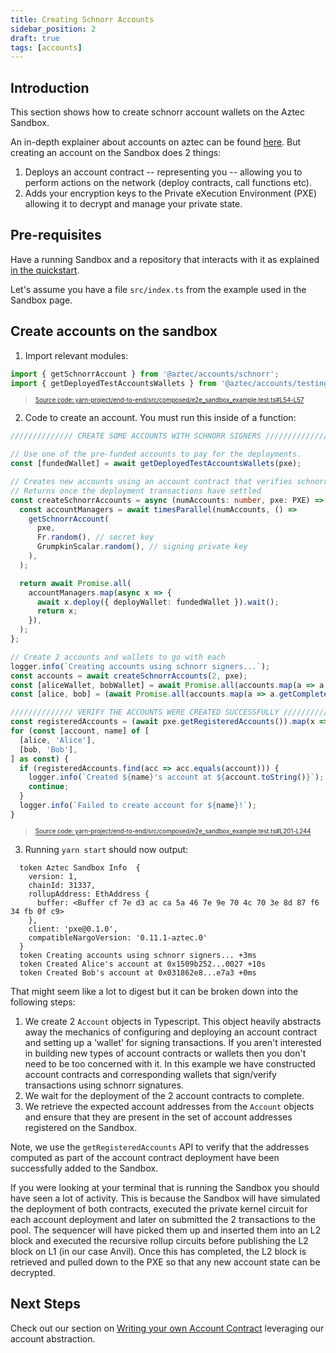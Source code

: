 ```yaml
---
title: Creating Schnorr Accounts
sidebar_position: 2
draft: true
tags: [accounts]
---
```


<!-- Taking this out of the docs for now because "Create account" guide is more concise -->

## Introduction

This section shows how to create schnorr account wallets on the Aztec Sandbox.

An in-depth explainer about accounts on aztec can be found [here](../../../aztec/concepts/accounts/index.md). But creating an account on the Sandbox does 2 things:

1. Deploys an account contract -- representing you -- allowing you to perform actions on the network (deploy contracts, call functions etc).
2. Adds your encryption keys to the Private eXecution Environment (PXE) allowing it to decrypt and manage your private state.

## Pre-requisites

Have a running Sandbox and a repository that interacts with it as explained [in the quickstart](../../getting_started.md).

Let's assume you have a file `src/index.ts` from the example used in the Sandbox page.

## Create accounts on the sandbox

1. Import relevant modules:

```typescript title="imports1" showLineNumbers 
import { getSchnorrAccount } from '@aztec/accounts/schnorr';
import { getDeployedTestAccountsWallets } from '@aztec/accounts/testing';
```
> <sup><sub><a href="https://github.com/AztecProtocol/aztec-packages/blob/v0.87.2/yarn-project/end-to-end/src/composed/e2e_sandbox_example.test.ts#L54-L57" target="_blank" rel="noopener noreferrer">Source code: yarn-project/end-to-end/src/composed/e2e_sandbox_example.test.ts#L54-L57</a></sub></sup>


2. Code to create an account. You must run this inside of a function:

```typescript title="create_accounts" showLineNumbers 
////////////// CREATE SOME ACCOUNTS WITH SCHNORR SIGNERS //////////////

// Use one of the pre-funded accounts to pay for the deployments.
const [fundedWallet] = await getDeployedTestAccountsWallets(pxe);

// Creates new accounts using an account contract that verifies schnorr signatures
// Returns once the deployment transactions have settled
const createSchnorrAccounts = async (numAccounts: number, pxe: PXE) => {
  const accountManagers = await timesParallel(numAccounts, () =>
    getSchnorrAccount(
      pxe,
      Fr.random(), // secret key
      GrumpkinScalar.random(), // signing private key
    ),
  );

  return await Promise.all(
    accountManagers.map(async x => {
      await x.deploy({ deployWallet: fundedWallet }).wait();
      return x;
    }),
  );
};

// Create 2 accounts and wallets to go with each
logger.info(`Creating accounts using schnorr signers...`);
const accounts = await createSchnorrAccounts(2, pxe);
const [aliceWallet, bobWallet] = await Promise.all(accounts.map(a => a.getWallet()));
const [alice, bob] = (await Promise.all(accounts.map(a => a.getCompleteAddress()))).map(a => a.address);

////////////// VERIFY THE ACCOUNTS WERE CREATED SUCCESSFULLY //////////////
const registeredAccounts = (await pxe.getRegisteredAccounts()).map(x => x.address);
for (const [account, name] of [
  [alice, 'Alice'],
  [bob, 'Bob'],
] as const) {
  if (registeredAccounts.find(acc => acc.equals(account))) {
    logger.info(`Created ${name}'s account at ${account.toString()}`);
    continue;
  }
  logger.info(`Failed to create account for ${name}!`);
}
```
> <sup><sub><a href="https://github.com/AztecProtocol/aztec-packages/blob/v0.87.2/yarn-project/end-to-end/src/composed/e2e_sandbox_example.test.ts#L201-L244" target="_blank" rel="noopener noreferrer">Source code: yarn-project/end-to-end/src/composed/e2e_sandbox_example.test.ts#L201-L244</a></sub></sup>


3. Running `yarn start` should now output:

```
  token Aztec Sandbox Info  {
    version: 1,
    chainId: 31337,
    rollupAddress: EthAddress {
      buffer: <Buffer cf 7e d3 ac ca 5a 46 7e 9e 70 4c 70 3e 8d 87 f6 34 fb 0f c9>
    },
    client: 'pxe@0.1.0',
    compatibleNargoVersion: '0.11.1-aztec.0'
  }
  token Creating accounts using schnorr signers... +3ms
  token Created Alice's account at 0x1509b252...0027 +10s
  token Created Bob's account at 0x031862e8...e7a3 +0ms
```

That might seem like a lot to digest but it can be broken down into the following steps:

1. We create 2 `Account` objects in Typescript. This object heavily abstracts away the mechanics of configuring and deploying an account contract and setting up a 'wallet' for signing transactions. If you aren't interested in building new types of account contracts or wallets then you don't need to be too concerned with it. In this example we have constructed account contracts and corresponding wallets that sign/verify transactions using schnorr signatures.
2. We wait for the deployment of the 2 account contracts to complete.
3. We retrieve the expected account addresses from the `Account` objects and ensure that they are present in the set of account addresses registered on the Sandbox.

Note, we use the `getRegisteredAccounts` API to verify that the addresses computed as part of the
account contract deployment have been successfully added to the Sandbox.

If you were looking at your terminal that is running the Sandbox you should have seen a lot of activity.
This is because the Sandbox will have simulated the deployment of both contracts, executed the private kernel circuit for each account deployment and later on submitted the 2 transactions to the pool.
The sequencer will have picked them up and inserted them into an L2 block and executed the recursive rollup circuits before publishing the L2 block on L1 (in our case Anvil).
Once this has completed, the L2 block is retrieved and pulled down to the PXE so that any new account state can be decrypted.

## Next Steps

Check out our section on [Writing your own Account Contract](../../tutorials/codealong/contract_tutorials/write_accounts_contract.md) leveraging our account abstraction.
